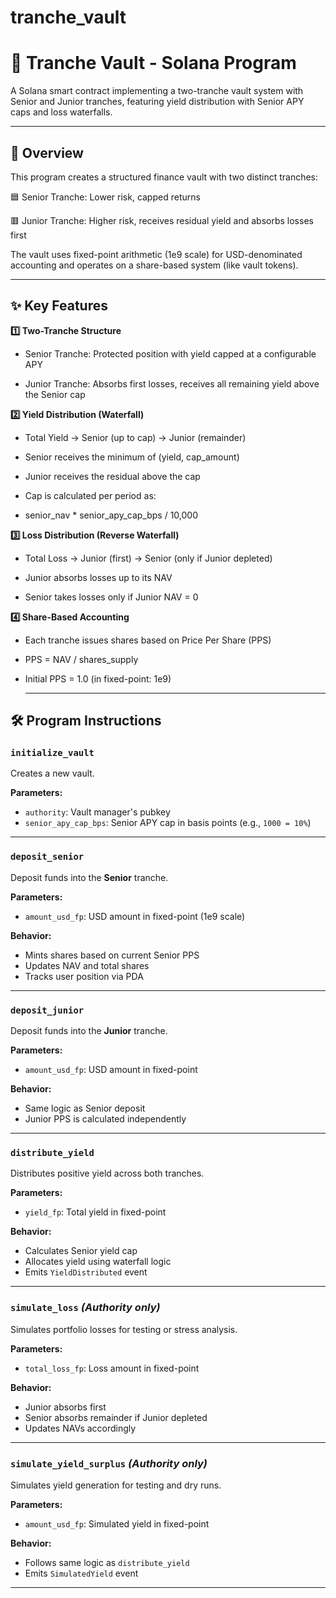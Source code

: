 # tranche_vault

# 🏦 Tranche Vault - Solana Program

A Solana smart contract implementing a two-tranche vault system with Senior and Junior tranches, featuring yield distribution with Senior APY caps and loss waterfalls.

___

## 📖 Overview

This program creates a structured finance vault with two distinct tranches:

🟦 Senior Tranche: Lower risk, capped returns

🟥 Junior Tranche: Higher risk, receives residual yield and absorbs losses first

The vault uses fixed-point arithmetic (1e9 scale) for USD-denominated accounting and operates on a share-based system (like vault tokens).

___

## ✨ Key Features
**1️⃣ Two-Tranche Structure**

- Senior Tranche: Protected position with yield capped at a configurable APY

- Junior Tranche: Absorbs first losses, receives all remaining yield above the Senior cap

**2️⃣ Yield Distribution (Waterfall)**
- Total Yield → Senior (up to cap) → Junior (remainder)


- Senior receives the minimum of (yield, cap_amount)

- Junior receives the residual above the cap

- Cap is calculated per period as:
- senior_nav * senior_apy_cap_bps / 10,000

**3️⃣ Loss Distribution (Reverse Waterfall)**
- Total Loss → Junior (first) → Senior (only if Junior depleted)


- Junior absorbs losses up to its NAV

- Senior takes losses only if Junior NAV = 0

**4️⃣ Share-Based Accounting**

- Each tranche issues shares based on Price Per Share (PPS)

- PPS = NAV / shares_supply

- Initial PPS = 1.0 (in fixed-point: 1e9)

  ___


## 🛠️ Program Instructions

### `initialize_vault`

Creates a new vault.

**Parameters:**
- `authority`: Vault manager's pubkey  
- `senior_apy_cap_bps`: Senior APY cap in basis points (e.g., `1000 = 10%`)

---

### `deposit_senior`

Deposit funds into the **Senior** tranche.

**Parameters:**
- `amount_usd_fp`: USD amount in fixed-point (1e9 scale)

**Behavior:**
- Mints shares based on current Senior PPS  
- Updates NAV and total shares  
- Tracks user position via PDA

---

### `deposit_junior`

Deposit funds into the **Junior** tranche.

**Parameters:**
- `amount_usd_fp`: USD amount in fixed-point

**Behavior:**
- Same logic as Senior deposit  
- Junior PPS is calculated independently

---

### `distribute_yield`

Distributes positive yield across both tranches.

**Parameters:**
- `yield_fp`: Total yield in fixed-point

**Behavior:**
- Calculates Senior yield cap  
- Allocates yield using waterfall logic  
- Emits `YieldDistributed` event

---

### `simulate_loss` *(Authority only)*

Simulates portfolio losses for testing or stress analysis.

**Parameters:**
- `total_loss_fp`: Loss amount in fixed-point

**Behavior:**
- Junior absorbs first  
- Senior absorbs remainder if Junior depleted  
- Updates NAVs accordingly

---

### `simulate_yield_surplus` *(Authority only)*

Simulates yield generation for testing and dry runs.

**Parameters:**
- `amount_usd_fp`: Simulated yield in fixed-point

**Behavior:**
- Follows same logic as `distribute_yield`  
- Emits `SimulatedYield` event

---
